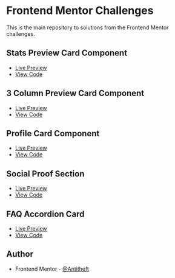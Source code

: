 # Frontend Mentor Challenges

This is the main repository to solutions from the Frontend Mentor challenges.
<!-- 
## Table of contents

- [Stats Preview Card Component](#stats-preview-card-component)
- [Author](#author) -->

## Stats Preview Card Component

- [Live Preview](https://antitheft.github.io/frontend-mentor/stats-preview-card-component/index.html)
- [View Code](https://github.com/Antitheft/frontend-mentor/tree/main/stats-preview-card-component)

## 3 Column Preview Card Component

- [Live Preview](https://antitheft.github.io/frontend-mentor/3-column-preview-card-component/index.html)
- [View Code](https://github.com/Antitheft/frontend-mentor/tree/main/3-column-preview-card-component)

## Profile Card Component

- [Live Preview](https://antitheft.github.io/frontend-mentor/profile-card-component/index.html)
- [View Code](https://github.com/Antitheft/frontend-mentor/tree/main/profile-card-component)

## Social Proof Section

- [Live Preview](https://anthonyrodriguez.dev/frontend-mentor/social-proof-section/index.html)
- [View Code](https://github.com/Antitheft/frontend-mentor/tree/main/social-proof-section)

## FAQ Accordion Card

- [Live Preview](https://anthonyrodriguez.dev/frontend-mentor/faq-accordion-card/index.html)
- [View Code](https://github.com/Antitheft/frontend-mentor/tree/main/faq-accordion-card)

## Author
- Frontend Mentor - [@Antitheft](https://www.frontendmentor.io/profile/antitheft)
